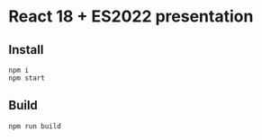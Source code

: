 # React 18 + ES2022 presentation

## Install

```shell
npm i
npm start
```

## Build

```shell
npm run build
```